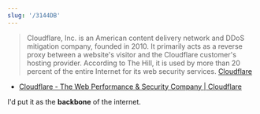 ```yaml
---
slug: '/3144DB'
---
```


> Cloudflare, Inc. is an American content delivery network and DDoS mitigation company, founded in 2010. It primarily acts as a reverse proxy between a website's visitor and the Cloudflare customer's hosting provider. According to The Hill, it is used by more than 20 percent of the entire Internet for its web security services. [Cloudflare](https://en.wikipedia.org/wiki/Cloudflare)

- [Cloudflare - The Web Performance & Security Company | Cloudflare](https://www.cloudflare.com/)

I'd put it as the **backbone** of the internet.
